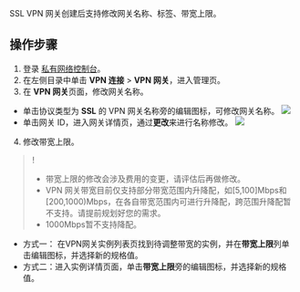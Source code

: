 SSL VPN 网关创建后支持修改网关名称、标签、带宽上限。

## 操作步骤
1. 登录 [私有网络控制台](https://console.cloud.tencent.com/vpc/vpc?rid=1)。
2. 在左侧目录中单击 **VPN 连接** > **VPN 网关**，进入管理页。
3. 在 **VPN 网关**页面，修改网关名称。
 + 单击协议类型为 **SSL** 的 VPN 网关名称旁的编辑图标，可修改网关名称。
![](https://qcloudimg.tencent-cloud.cn/raw/462c7766bc7d46c4c58914e45e857048.png)
 + 单击网关 ID，进入网关详情页，通过**更改**来进行名称修改。
![](https://qcloudimg.tencent-cloud.cn/raw/57d2be4479ecf510c3b367f0e28b14e8.png)
4. 修改带宽上限。
>!
>- 带宽上限的修改会涉及费用的变更，请评估后再做修改。
>- VPN 网关带宽目前仅支持部分带宽范围内升降配，如[5,100]Mbps和[200,1000)Mbps，在各自带宽范围内可进行升降配，跨范围升降配暂不支持。请提前规划好您的需求。
>- 1000Mbps暂不支持降配。
>
  - 方式一： 在VPN网关实例列表页找到待调整带宽的实例，并在**带宽上限**列单击编辑图标，并选择新的规格值。
  - 方式二：进入实例详情页面，单击**带宽上限**旁的编辑图标，并选择新的规格值。
